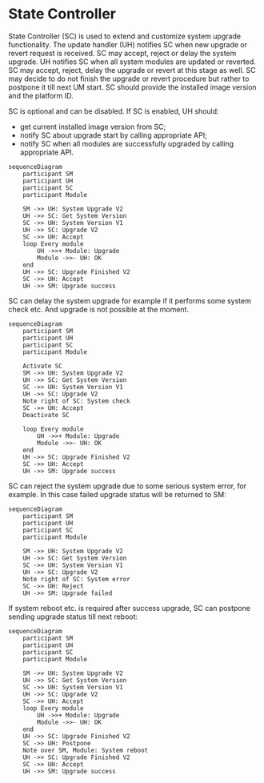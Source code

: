 # State Controller

State Controller (SC) is used to extend and customize system upgrade functionality. The update handler (UH) notifies SC when new upgrade or revert request is received. SC may accept, reject or delay the system upgrade. UH notifies SC when all system modules are updated or reverted. SC may accept, reject, delay the upgrade or revert at this stage as well. SC may decide to do not finish the upgrade or revert procedure but rather to postpone it till next UM start. SC should provide the installed image version and the platform ID.

SC is optional and can be disabled. If SC is enabled, UH should:
* get current installed image version from SC;
* notify SC about upgrade start by calling appropriate API;
* notify SC when all modules are successfully upgraded by calling appropriate API.

```mermaid
sequenceDiagram
    participant SM
    participant UH
    participant SC
    participant Module

    SM ->> UH: System Upgrade V2
    UH ->> SC: Get System Version
    SC ->> UH: System Version V1
    UH ->> SC: Upgrade V2
    SC ->> UH: Accept
    loop Every module
        UH ->>+ Module: Upgrade
        Module ->>- UH: OK
    end
    UH ->> SC: Upgrade Finished V2
    SC ->> UH: Accept
    UH ->> SM: Upgrade success
```

SC can delay the system upgrade for example if it performs some system check etc. And upgrade is not possible at the moment.

```mermaid
sequenceDiagram
    participant SM
    participant UH
    participant SC
    participant Module

    Activate SC
    SM ->> UH: System Upgrade V2
    UH ->> SC: Get System Version
    SC ->> UH: System Version V1
    UH ->> SC: Upgrade V2
    Note right of SC: System check
    SC ->> UH: Accept
    Deactivate SC

    loop Every module
        UH ->>+ Module: Upgrade
        Module ->>- UH: OK
    end
    UH ->> SC: Upgrade Finished V2
    SC ->> UH: Accept
    UH ->> SM: Upgrade success
```

SC can reject the system upgrade due to some serious system error, for example. In this case failed upgrade status will be returned to SM:

```mermaid
sequenceDiagram
    participant SM
    participant UH
    participant SC
    participant Module

    SM ->> UH: System Upgrade V2
    UH ->> SC: Get System Version
    SC ->> UH: System Version V1
    UH ->> SC: Upgrade V2
    Note right of SC: System error
    SC ->> UH: Reject
    UH ->> SM: Upgrade failed
```

If system reboot etc. is required after success upgrade, SC can postpone sending upgrade status till next reboot:

```mermaid
sequenceDiagram
    participant SM
    participant UH
    participant SC
    participant Module

    SM ->> UH: System Upgrade V2
    UH ->> SC: Get System Version
    SC ->> UH: System Version V1
    UH ->> SC: Upgrade V2
    SC ->> UH: Accept
    loop Every module
        UH ->>+ Module: Upgrade
        Module ->>- UH: OK
    end
    UH ->> SC: Upgrade Finished V2
    SC ->> UH: Postpone
    Note over SM, Module: System reboot
    UH ->> SC: Upgrade Finished V2
    SC ->> UH: Accept
    UH ->> SM: Upgrade success
```

